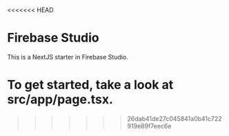 <<<<<<< HEAD
# Firebase Studio

This is a NextJS starter in Firebase Studio.

To get started, take a look at src/app/page.tsx.
=======
>>>>>>> 26dab41de27c045841a0b41c722919e89f7eec6e
